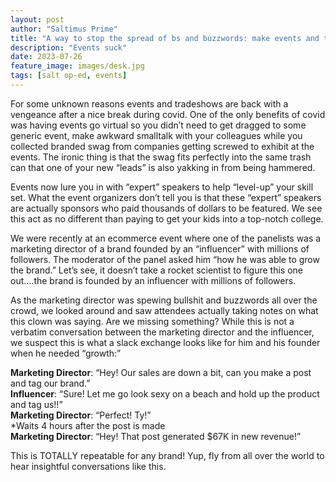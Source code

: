 ```yaml
---
layout: post
author: "Saltimus Prime"
title: "A way to stop the spread of bs and buzzwords: make events and tradeshows illegal"
description: "Events suck"
date: 2023-07-26
feature_image: images/desk.jpg
tags: [salt op-ed, events]
---
```


For some unknown reasons events and tradeshows are back with a vengeance after a nice break during covid. One of the only benefits of covid was having events go virtual so you didn’t need to get dragged to some generic event, make awkward smalltalk with your colleagues while you collected branded swag from companies getting screwed to exhibit at the events. The ironic thing is that the swag fits perfectly into the same trash can that one of your new “leads” is also yakking in from being hammered.

Events now lure you in with “expert” speakers to help “level-up” your skill set. What the event organizers don’t tell you is that these “expert” speakers are actually sponsors who paid thousands of dollars to be featured. We see this act as no different than paying to get your kids into a top-notch college.
<!--more-->

We were recently at an ecommerce event where one of the panelists was a marketing director of a brand founded by an “influencer” with millions of followers. The moderator of the panel asked him “how he was able to grow the brand.” Let’s see, it doesn’t take a rocket scientist to figure this one out….the brand is founded by an influencer with millions of followers.

As the marketing director was spewing bullshit and buzzwords all over the crowd, we looked around and saw attendees actually taking notes on what this clown was saying. Are we missing something? While this is not a verbatim conversation between the marketing director and the influencer, we suspect this is what a slack exchange looks like for him and his founder when he needed “growth:”

**Marketing Director**: “Hey! Our sales are down a bit, can you make a post and tag our brand.”<br>
**Influencer**: “Sure! Let me go look sexy on a beach and hold up the product and tag us!!”<br>
**Marketing Director**: “Perfect! Ty!”<br>
*Waits 4 hours after the post is made<br>
**Marketing Director**: “Hey! That post generated $67K in new revenue!”<br>

This is TOTALLY repeatable for any brand! Yup, fly from all over the world to hear insightful conversations like this.
